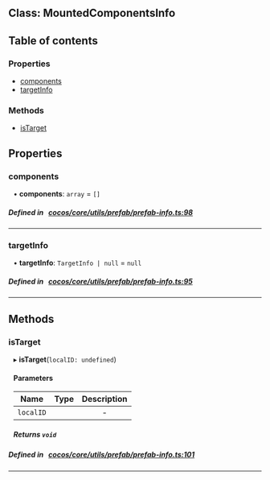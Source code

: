 
## Class: MountedComponentsInfo





<div class="table-of-content">
<h2>Table of contents</h2>


### Properties

- [ components](#components)
- [ targetInfo](#targetInfo)

### Methods

- [ isTarget](#isTarget)
</div>

## Properties


### components
<div style="margin-left: 10px;">




•  **components**:
`array`  = `[]`
</div>

##### Defined in &nbsp;   [cocos/core/utils/prefab/prefab-info.ts:98](https://github.com/cocos-creator/engine/blob/c7bf6b8a9/cocos/core/utils/prefab/prefab-info.ts#L98)&nbsp;


___


### targetInfo
<div style="margin-left: 10px;">




•  **targetInfo**:
`TargetInfo | null`  = `null`
</div>

##### Defined in &nbsp;   [cocos/core/utils/prefab/prefab-info.ts:95](https://github.com/cocos-creator/engine/blob/c7bf6b8a9/cocos/core/utils/prefab/prefab-info.ts#L95)&nbsp;


___

<!---->
## Methods

### isTarget
<div style="margin-left: 10px;">

▸   **isTarget**(`localID: undefined`)




<!---->

#### Parameters

| Name | Type | Description |
| :------: | :------: | :------: |
| `localID` |  | - |



##### Returns `void`




</div>

##### Defined in &nbsp;   [cocos/core/utils/prefab/prefab-info.ts:101](https://github.com/cocos-creator/engine/blob/c7bf6b8a9/cocos/core/utils/prefab/prefab-info.ts#L101)&nbsp;
___
<!---->



